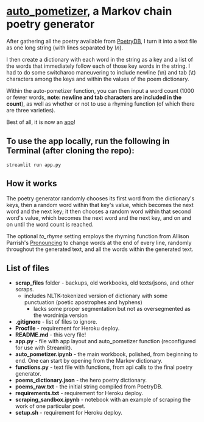 # [auto_pometizer](https://polar-earth-97611.herokuapp.com/), a Markov chain poetry generator
After gathering all the poetry available from [PoetryDB](https://github.com/thundercomb/poetrydb), I turn it into a text file as one long string (with lines separated by *\n*).

I then create a dictionary with each word in the string as a key and a list of the words that immediately follow each of those key words in the string. I had to do some switcharoo maneuvering to include newline (\n) and tab (\t) characters among the keys and within the values of the poem dictionary.
  
Within the auto-pometizer function, you can then input a word count (1000 or fewer words, **note: newline and tab characters are included in the count**), as well as whether or not to use a rhyming function (of which there are three varieties).

Best of all, it is now an [app](https://polar-earth-97611.herokuapp.com/)!

## To use the app locally, run the following in Terminal (after cloning the repo):
```streamlit run app.py```


## How it works

The poetry generator randomly chooses its first word from the dictionary's keys, then a random word within that key's value, which becomes the next word and the next key; it then chooses a random word within that second word's value, which becomes the next word and the next key, and on and on until the word count is reached.

The optional *to_rhyme* setting employs the rhyming function from Allison Parrish's [Pronouncing](https://github.com/aparrish/pronouncingpy) to change words at the end of every line, randomly throughout the generated text, and all the words within the generated text.


## List of files
- **scrap_files** folder - backups, old workbooks, old texts/jsons, and other scraps.
  - includes NLTK-tokenized version of dictionary with some punctuation (poetic apostrophes and hyphens)
    - lacks some proper segmentation but not as oversegmented as the wordninja version
- **.gitignore** - list of files to ignore.
- **Procfile** - requirement for Heroku deploy.
- **README.md** - this very file!
- **app.py** - file with app layout and auto_pometizer function (reconfigured for use with Streamlit).
- **auto_pometizer.ipynb** - the main workbook, polished, from beginning to end. One can start by opening from the Markov dictionary.
- **functions.py** - text file with functions, from api calls to the final poetry generator.
- **poems_dictionary.json** - the hero poetry dictionary.
- **poems_raw.txt** - the initial string compiled from PoetryDB.
- **requirements.txt** - requirement for Heroku deploy.
- **scraping_sandbox.ipynb** - notebook with an example of scraping the work of one particular poet.
- **setup.sh** - requirement for Heroku deploy.

